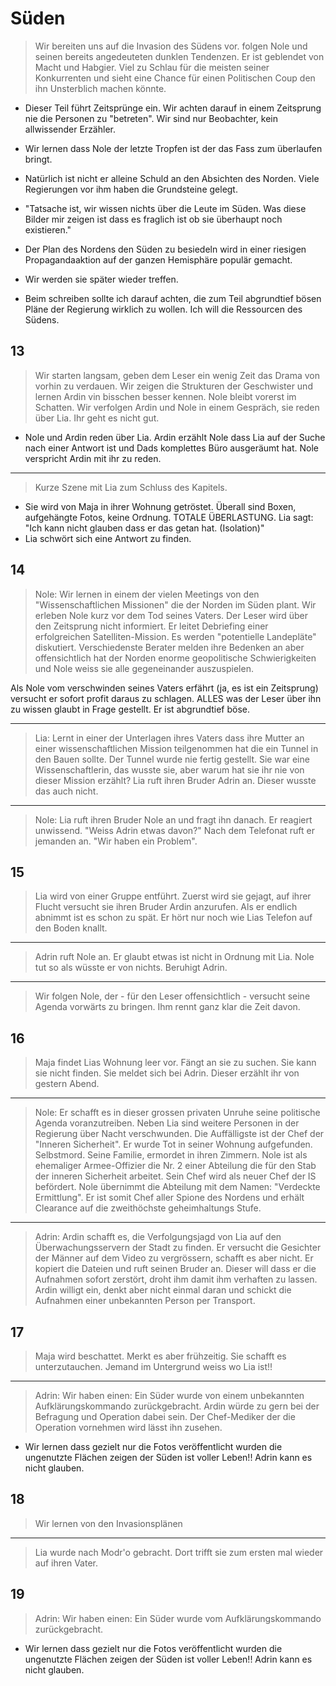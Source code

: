 # Süden
> Wir bereiten uns auf die Invasion des Südens vor. folgen Nole und seinen bereits angedeuteten dunklen Tendenzen. Er ist geblendet von Macht und Habgier. Viel zu Schlau für die meisten seiner Konkurrenten und sieht eine Chance für einen Politischen Coup  den ihn Unsterblich machen könnte.
* Dieser Teil führt Zeitsprünge ein. Wir achten darauf in einem Zeitsprung nie die Personen zu "betreten". Wir sind nur Beobachter, kein allwissender Erzähler.

* Wir lernen dass Nole der letzte Tropfen ist der das Fass zum überlaufen bringt.
* Natürlich ist nicht er alleine Schuld an den Absichten des Norden. Viele Regierungen vor ihm haben die Grundsteine gelegt.
* "Tatsache ist, wir wissen nichts über die Leute im Süden. Was diese Bilder mir zeigen ist dass es fraglich ist ob sie überhaupt noch existieren."
* Der Plan des Nordens den Süden zu besiedeln wird in einer riesigen Propagandaaktion auf der ganzen Hemisphäre populär gemacht.
* Wir werden sie später wieder treffen.
* Beim schreiben sollte ich darauf achten, die zum Teil abgrundtief bösen Pläne der Regierung wirklich zu wollen. Ich will die Ressourcen des Südens.


## 13
> Wir starten langsam, geben dem Leser ein wenig Zeit das Drama von vorhin zu verdauen.
Wir zeigen die Strukturen der Geschwister und lernen Ardin vin bisschen besser kennen. Nole bleibt vorerst im Schatten.
Wir verfolgen Ardin und Nole in einem Gespräch, sie reden über Lia. Ihr geht es nicht gut.
* Nole und Ardin reden über Lia. Ardin erzählt Nole dass Lia auf der Suche nach einer Antwort ist und Dads komplettes Büro ausgeräumt hat. Nole verspricht Ardin mit ihr zu reden.

---

> Kurze Szene mit Lia zum Schluss des Kapitels.
* Sie wird von Maja in ihrer Wohnung getröstet. Überall sind Boxen, aufgehängte Fotos, keine Ordnung. TOTALE ÜBERLASTUNG. Lia sagt: "Ich kann nicht glauben dass er das getan hat. (Isolation)"
* Lia schwört sich eine Antwort zu finden.

## 14
> Nole: Wir lernen in einem der vielen Meetings von den "Wissenschaftlichen Missionen" die der Norden im Süden plant.
Wir erleben Nole kurz vor dem Tod seines Vaters. Der Leser wird über den Zeitsprung nicht informiert. Er leitet Debriefing einer erfolgreichen Satelliten-Mission. Es werden "potentielle Landepläte" diskutiert. Verschiedenste Berater melden ihre Bedenken an aber offensichtlich hat der Norden enorme geopolitische Schwierigkeiten und Nole weiss sie alle gegeneinander auszuspielen.

Als Nole vom verschwinden seines Vaters erfährt (ja, es ist ein Zeitsprung) versucht er sofort profit daraus zu schlagen. ALLES was der Leser über ihn zu wissen glaubt in Frage gestellt. Er ist abgrundtief böse.

---

> Lia: Lernt in einer der Unterlagen ihres Vaters dass ihre Mutter an einer wissenschaftlichen Mission teilgenommen hat die ein Tunnel in den Bauen sollte. Der Tunnel wurde nie fertig gestellt. Sie war eine Wissenschaftlerin, das wusste sie, aber warum hat sie ihr nie von dieser Mission erzählt? Lia ruft ihren Bruder Adrin an. Dieser wusste das auch nicht. 

---

> Nole: Lia ruft ihren Bruder Nole an und fragt ihn danach. Er reagiert unwissend. "Weiss Adrin etwas davon?" Nach dem Telefonat ruft er jemanden an. "Wir haben ein Problem".

## 15

> Lia wird von einer Gruppe entführt. Zuerst wird sie gejagt, auf ihrer Flucht versucht sie ihren Bruder Ardin anzurufen. Als er endlich abnimmt ist es schon zu spät. Er hört nur noch wie Lias Telefon auf den Boden knallt.

---

> Adrin ruft Nole an. Er glaubt etwas ist nicht in Ordnung mit Lia. Nole tut so als wüsste er von nichts. Beruhigt Adrin.

---

> Wir folgen Nole, der - für den Leser offensichtlich - versucht seine Agenda vorwärts zu bringen. Ihm rennt ganz klar die Zeit davon.  

## 16 
> Maja findet Lias Wohnung leer vor. Fängt an sie zu suchen. Sie kann sie nicht finden. Sie meldet sich bei Adrin. Dieser erzählt ihr von gestern Abend.

---

>Nole: Er schafft es in dieser grossen privaten Unruhe seine politische Agenda voranzutreiben. Neben Lia sind weitere Personen in der Regierung über Nacht verschwunden. Die Auffälligste ist der Chef der "Inneren Sicherheit". Er wurde Tot in seiner Wohnung aufgefunden. Selbstmord. Seine Familie, ermordet in ihren Zimmern. Nole ist als ehemaliger Armee-Offizier die Nr. 2 einer Abteilung die für den Stab der inneren Sicherheit arbeitet. Sein Chef wird als neuer Chef der IS befördert. Nole übernimmt die Abteilung mit dem Namen: "Verdeckte Ermittlung". Er ist somit Chef aller Spione des Nordens und erhält Clearance auf die zweithöchste geheimhaltungs Stufe.

---

> Adrin: Ardin schafft es, die Verfolgungsjagd von Lia auf den Überwachungsservern der Stadt zu finden. Er versucht die Gesichter der Männer auf dem Video zu vergrössern, schafft es aber nicht. Er kopiert die Dateien und ruft seinen Bruder an. Dieser will dass er die Aufnahmen sofort zerstört, droht ihm damit ihm verhaften zu lassen. Ardin willigt ein, denkt aber nicht einmal daran und schickt die Aufnahmen einer unbekannten Person per Transport.

## 17

> Maja wird beschattet. Merkt es aber frühzeitig. Sie schafft es unterzutauchen. Jemand im Untergrund weiss wo Lia ist!!

---

> Adrin: Wir haben einen: Ein Süder wurde von einem unbekannten Aufklärungskommando zurückgebracht. Ardin würde zu gern bei der Befragung und Operation dabei sein. Der Chef-Mediker der die Operation vornehmen wird lässt ihn zusehen.  
* Wir lernen dass gezielt nur die Fotos veröffentlicht wurden die ungenutzte Flächen zeigen der Süden ist voller Leben!! Adrin kann es nicht glauben.

## 18
> Wir lernen von den Invasionsplänen

---

>  Lia wurde nach Modr'o gebracht. Dort trifft sie zum ersten mal wieder auf ihren Vater.


## 19
> Adrin: Wir haben einen: Ein Süder wurde vom Aufklärungskommando zurückgebracht.
* Wir lernen dass gezielt nur die Fotos veröffentlicht wurden die ungenutzte Flächen zeigen der Süden ist voller Leben!! Adrin kann es nicht glauben.
